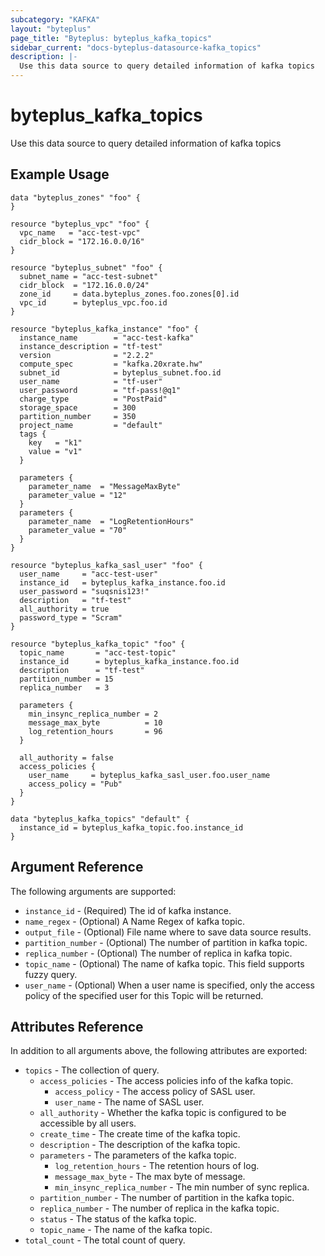 ```yaml
---
subcategory: "KAFKA"
layout: "byteplus"
page_title: "Byteplus: byteplus_kafka_topics"
sidebar_current: "docs-byteplus-datasource-kafka_topics"
description: |-
  Use this data source to query detailed information of kafka topics
---
```

# byteplus_kafka_topics
Use this data source to query detailed information of kafka topics
## Example Usage
```hcl
data "byteplus_zones" "foo" {
}

resource "byteplus_vpc" "foo" {
  vpc_name   = "acc-test-vpc"
  cidr_block = "172.16.0.0/16"
}

resource "byteplus_subnet" "foo" {
  subnet_name = "acc-test-subnet"
  cidr_block  = "172.16.0.0/24"
  zone_id     = data.byteplus_zones.foo.zones[0].id
  vpc_id      = byteplus_vpc.foo.id
}

resource "byteplus_kafka_instance" "foo" {
  instance_name        = "acc-test-kafka"
  instance_description = "tf-test"
  version              = "2.2.2"
  compute_spec         = "kafka.20xrate.hw"
  subnet_id            = byteplus_subnet.foo.id
  user_name            = "tf-user"
  user_password        = "tf-pass!@q1"
  charge_type          = "PostPaid"
  storage_space        = 300
  partition_number     = 350
  project_name         = "default"
  tags {
    key   = "k1"
    value = "v1"
  }

  parameters {
    parameter_name  = "MessageMaxByte"
    parameter_value = "12"
  }
  parameters {
    parameter_name  = "LogRetentionHours"
    parameter_value = "70"
  }
}

resource "byteplus_kafka_sasl_user" "foo" {
  user_name     = "acc-test-user"
  instance_id   = byteplus_kafka_instance.foo.id
  user_password = "suqsnis123!"
  description   = "tf-test"
  all_authority = true
  password_type = "Scram"
}

resource "byteplus_kafka_topic" "foo" {
  topic_name       = "acc-test-topic"
  instance_id      = byteplus_kafka_instance.foo.id
  description      = "tf-test"
  partition_number = 15
  replica_number   = 3

  parameters {
    min_insync_replica_number = 2
    message_max_byte          = 10
    log_retention_hours       = 96
  }

  all_authority = false
  access_policies {
    user_name     = byteplus_kafka_sasl_user.foo.user_name
    access_policy = "Pub"
  }
}

data "byteplus_kafka_topics" "default" {
  instance_id = byteplus_kafka_topic.foo.instance_id
}
```
## Argument Reference
The following arguments are supported:
* `instance_id` - (Required) The id of kafka instance.
* `name_regex` - (Optional) A Name Regex of kafka topic.
* `output_file` - (Optional) File name where to save data source results.
* `partition_number` - (Optional) The number of partition in kafka topic.
* `replica_number` - (Optional) The number of replica in kafka topic.
* `topic_name` - (Optional) The name of kafka topic. This field supports fuzzy query.
* `user_name` - (Optional) When a user name is specified, only the access policy of the specified user for this Topic will be returned.

## Attributes Reference
In addition to all arguments above, the following attributes are exported:
* `topics` - The collection of query.
    * `access_policies` - The access policies info of the kafka topic.
        * `access_policy` - The access policy of SASL user.
        * `user_name` - The name of SASL user.
    * `all_authority` - Whether the kafka topic is configured to be accessible by all users.
    * `create_time` - The create time of the kafka topic.
    * `description` - The description of the kafka topic.
    * `parameters` - The parameters of the kafka topic.
        * `log_retention_hours` - The retention hours of log.
        * `message_max_byte` - The max byte of message.
        * `min_insync_replica_number` - The min number of sync replica.
    * `partition_number` - The number of partition in the kafka topic.
    * `replica_number` - The number of replica in the kafka topic.
    * `status` - The status of the kafka topic.
    * `topic_name` - The name of the kafka topic.
* `total_count` - The total count of query.


